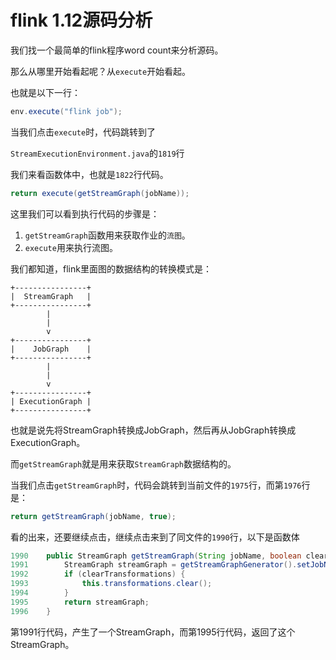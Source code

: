 # flink 1.12源码分析

我们找一个最简单的flink程序word count来分析源码。

那么从哪里开始看起呢？从`execute`开始看起。

也就是以下一行：

```java
env.execute("flink job");
```

当我们点击`execute`时，代码跳转到了

`StreamExecutionEnvironment.java`的`1819`行

我们来看函数体中，也就是`1822`行代码。

```java
return execute(getStreamGraph(jobName));
```

这里我们可以看到执行代码的步骤是：

1. `getStreamGraph`函数用来获取作业的`流图`。
2. `execute`用来执行流图。

我们都知道，flink里面图的数据结构的转换模式是：

```
+----------------+
|  StreamGraph   |
+----------------+
        |
        |
        v
+----------------+
|    JobGraph    |
+----------------+
        |
        |
        v
+----------------+
| ExecutionGraph |
+----------------+
```
 
也就是说先将StreamGraph转换成JobGraph，然后再从JobGraph转换成ExecutionGraph。    

而`getStreamGraph`就是用来获取`StreamGraph`数据结构的。

当我们点击`getStreamGraph`时，代码会跳转到当前文件的`1975`行，而第`1976`行是：

```java
return getStreamGraph(jobName, true);
```

看的出来，还要继续点击，继续点击来到了同文件的`1990`行，以下是函数体

```java
1990	public StreamGraph getStreamGraph(String jobName, boolean clearTransformations) {
1991		StreamGraph streamGraph = getStreamGraphGenerator().setJobName(jobName).generate();
1992		if (clearTransformations) {
1993			this.transformations.clear();
1994		}
1995		return streamGraph;
1996	}
```

第1991行代码，产生了一个StreamGraph，而第1995行代码，返回了这个StreamGraph。
    
    
    
    
